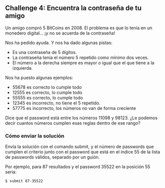 ## Challenge 4: Encuentra la contraseña de tu amigo

Un amigo compró 5 BitCoins en 2008. El problema es que lo tenía en un monedero digital... ¡y no se acuerda de la contraseña!

Nos ha pedido ayuda. Y nos ha dado algunas pistas:

- Es una contraseña de 5 dígitos.
- La contraseña tenía el número 5 repetido como mínimo dos veces.
- El número a la derecha siempre es mayor o igual que el que tiene a la izquierda.

Nos ha puesto algunas ejemplos:
- 55678 es correcto lo cumple todo
- 12555 es correcto, lo cumple todo
- 55555 es correcto, lo cumple todo
- 12345 es incorrecto, no tiene el 5 repetido.
- 57775 es incorrecto, los números no van de forma creciente

Dice que el password está entre los números 11098 y 98123. ¿Le podemos decir cuantos números cumplen esas reglas dentro de ese rango?

### Cómo enviar la solución
Envía la solución con el comando submit, y el número de passwords que cumplen el criterio junto con el password que está en el índice 55 de la lista de passwords válidos, separado por un guión.

Por ejemplo, para 87 resultados y el password 35522 en la posición 55 sería:

```
$ submit 87-35522
```
